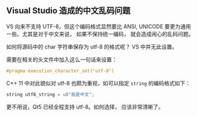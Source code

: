Visual Studio 造成的中文乱码问题
-----

VS 向来不支持 UTF-8，但这个编码格式显然要比 ANSI, UNICODE 要更为通用一些。尤其是对于中文来说， 如果不保持统一编码， 就会造成闹心的乱码问题。

如何将源码中的 char 字符串保存为 utf-8 的格式呢？ VS 中并无此设置。

需要在相关的头文件中加入这么一句话来设置：

```cpp
#pragma execution_character_set("utf-8")
```

C++ 11 中对此貌似对 utf-8 也颇为重视，如可以指定 `string` 的编码格式如下：

```cpp
string utf8_string = u8"我是中文";
```

更不用说，Qt5 已经全程支持 utf-8。如何选择， 应该非常清晰了。

